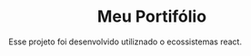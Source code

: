 <h1 align="center">
	Meu Portifólio
</h1>

Esse projeto foi desenvolvido utiliznado o ecossistemas react.

